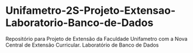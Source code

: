 # Unifametro-2S-Projeto-Extensao-Laboratorio-Banco-de-Dados
Repositório para Projeto de Extensão da Faculdade Unifametro com a Nova Central de Extensão Curricular. Laboratório de Banco de Dados
